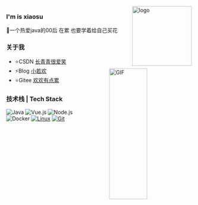 <img src="https://github-readme-stats.vercel.app/api?username=XiaoWanOfspace&show_icons=true" alt="logo" height="160" align="right" style="margin: 5px; margin-bottom: 20px;" />



### I'm is xiaosu
🌱一个热爱java的00后 在累 也要学着给自己买花

### 关于我
- ⭐CSDN  [长青青很爱笑](https://blog.csdn.net/qq_40388413)
- ⚡Blog  [小若欢](https://www.cnblogs.com/aowan/)
- ⭐Gitee [欢欢有点累](https://gitee.com/ruanhuan666)

<img  alt="GIF" src="https://raw.githubusercontent.com/JoeyBling/JoeyBling/master/pic/pusheencode.gif" height="30%" width="45%"   align="right" 
     style="margin-top: -60px;" />  

### 技术栈 | Tech Stack

   ![Java](https://img.shields.io/badge/-Java-007396?style=flat-square&logo=java&logoColor=ffffff)
   ![Vue.js](https://img.shields.io/badge/-Vue.js-4FC08D?style=flat-square&logo=Vue.js&logoColor=ffffff)
   ![Node.js](https://img.shields.io/badge/-Node.js-68A063?style=flat-square&logo=Node.js&logoColor=ffffff)</br>
   ![Docker](https://img.shields.io/badge/Docker-2496ED?style=flat-square&logo=docker&logoColor=ffffff)
   [![Linux](https://img.shields.io/badge/-Linux-333333?style=flat-square&logo=linux&logoColor=white)](https://www.linuxfoundation.org/)
   [![Git](https://img.shields.io/badge/-Git-f05032?style=flat-square&logo=git&logoColor=white)](https://git-scm.com/)
 

